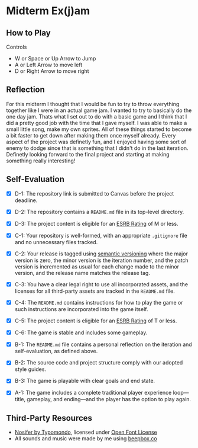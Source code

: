 # Midterm Ex(j)am


## How to Play

Controls
- W or Space or Up Arrow to Jump
- A or Left Arrow to move left
- D or Right Arrow to move right

## Reflection

For this midterm I thought that I would be fun to try to throw everything together like I were in an actual game jam.
I wanted to try to basically do the one day jam.
Thats what I set out to do with a basic game and I think that I did a pretty good job with the time that I gave myself.
I was able to make a small little song, make my own sprites.
All of these things started to become a bit faster to get down after making them once myself already.
Every aspect of the project was definetly fun, and I enjoyed having some sort of enemy to dodge since that is something that I didn't do in the last iteration. 
Definetly looking forward to the final project and starting at making something really interesting!

## Self-Evaluation

- [X] D-1: The repository link is submitted to Canvas before the project deadline.
- [X] D-2: The repository contains a <code>README.md</code> file in its top-level directory.
- [X] D-3: The project content is eligible for an <a href="https://www.esrb.org/ratings-guide/">ESRB Rating</a> of M or less.
- [X] C-1: Your repository is well-formed, with an appropriate <code>.gitignore</code> file and no unnecessary files tracked.
- [X] C-2: Your release is tagged using <a href="https://semver.org/">semantic versioning</a> where the major version is zero, the minor version is the iteration number, and the patch version is incremented as usual for each change made to the minor version, and the release name matches the release tag.
- [X] C-3: You have a clear legal right to use all incorporated assets, and the licenses for all third-party assets are tracked in the <code>README.md</code> file.
- [X] C-4: The <code>README.md</code> contains instructions for how to play the game or such instructions are incorporated into the game itself.
- [X] C-5: The project content is eligible for an <a href="https://www.esrb.org/ratings-guide/">ESRB Rating</a> of T or less.
- [X] C-6: The game is stable and includes some gameplay.
- [X] B-1: The <code>README.md</code> file contains a personal reflection on the iteration and self-evaluation, as defined above.
- [X] B-2: The source code and project structure comply with our adopted style guides.
- [X] B-3: The game is playable with clear goals and end state.
- [X] A-1: The game includes a complete traditional player experience loop&mdash;title, gameplay, and ending&mdash;and the player has the option to play again.


## Third-Party Resources

- [Nosifer by Typomondo](https://fonts.google.com/specimen/Nosifer?query=Nosi#standard-styles), licensed under [Open Font License](https://scripts.sil.org/cms/scripts/page.php?site_id=nrsi&id=OFL)
- All sounds and music were made by me using [beepbox.co](https://www.beepbox.co/#8n31s0k0l00e03t2mm0a7g0fj07i0r1o3210T5v1L4ua3q1d4f7y5z1C0c4h0HTP9Bx99sp99900T1v1L4uc8q1d2f3y4z1C0c0A1F0B2V1Q2070Pb660E0191T1v1L4u66q1d5f8y1z7C0c0A5F4B5V7Q1753Pca88E0088T4v1L4uf0q1z6666ji8k8k3jSBKSJJAArriiiiii07JCABrzrrrrrrr00YrkqHrsrrrrjr005zrAqzrjzrrqr1jRjrqGGrrzsrsA099ijrABJJJIAzrrtirqrqjqixzsrAjrqjiqaqqysttAJqjikikrizrHtBJJAzArzrIsRCITKSS099ijrAJS____Qg99habbCAYrDzh00b4h400000000h4g000000014h000000004h400000000p16000000)
